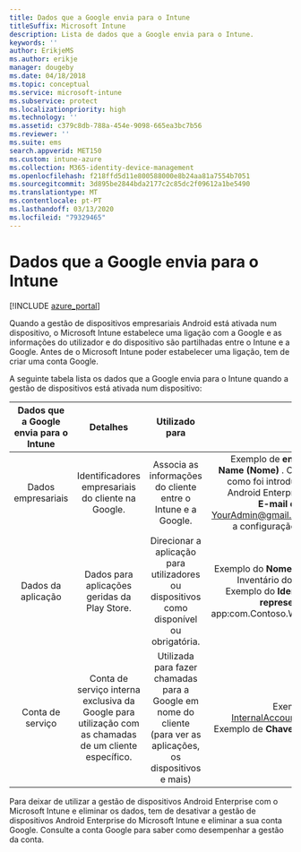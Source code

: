 ```yaml
---
title: Dados que a Google envia para o Intune
titleSuffix: Microsoft Intune
description: Lista de dados que a Google envia para o Intune.
keywords: ''
author: ErikjeMS
ms.author: erikje
manager: dougeby
ms.date: 04/18/2018
ms.topic: conceptual
ms.service: microsoft-intune
ms.subservice: protect
ms.localizationpriority: high
ms.technology: ''
ms.assetid: c379c8db-788a-454e-9098-665ea3bc7b56
ms.reviewer: ''
ms.suite: ems
search.appverid: MET150
ms.custom: intune-azure
ms.collection: M365-identity-device-management
ms.openlocfilehash: f218ffd5d11e800588000e8b24aa81a7554b7051
ms.sourcegitcommit: 3d895be2844bda2177c2c85dc2f09612a1be5490
ms.translationtype: MT
ms.contentlocale: pt-PT
ms.lasthandoff: 03/13/2020
ms.locfileid: "79329465"
---
```

# <a name="data-google-sends-to-intune"></a>Dados que a Google envia para o Intune

[!INCLUDE [azure_portal](../includes/azure_portal.md)]

Quando a gestão de dispositivos empresariais Android está ativada num dispositivo, o Microsoft Intune estabelece uma ligação com a Google e as informações do utilizador e do dispositivo são partilhadas entre o Intune e a Google. Antes de o Microsoft Intune poder estabelecer uma ligação, tem de criar uma conta Google.

A seguinte tabela lista os dados que a Google envia para o Intune quando a gestão de dispositivos está ativada num dispositivo:


| Dados que a Google envia para o Intune | Detalhes | Utilizado para | Exemplo |
|:---:|:---:|:---:|:---:|
| Dados empresariais | Identificadores empresariais do cliente na Google. | Associa as informações do cliente entre o Intune e a Google. | Exemplo de **enterpriseId**: LC04eik8a6.<br>**Name (Nome)** . O nome do Administrador tal como foi introduzido na configuração do Android Enterprise. Exemplo: João Silva.<br>**E-mail do administrador**. YourAdmin@gmail.com que foi utilizado durante a configuração do Android Enterprise. |
| Dados da aplicação | Dados para aplicações geridas da Play Store. | Direcionar a aplicação para utilizadores ou dispositivos como disponível ou obrigatória. | Exemplo do **Nome da Aplicação**: Aplicação do Inventário do Armazém da Contoso.<br>Exemplo do **Identificador Exclusivo para representar a aplicação**: app:com.Contoso.Warehouse.InventoryTracking |
| Conta de serviço | Conta de serviço interna exclusiva da Google para utilização com as chamadas de um cliente específico. | Utilizada para fazer chamadas para a Google em nome do cliente (para ver as aplicações, os dispositivos e mais) | Exemplo de **Nome**: InternalAccount@InternalService.com.<br>Exemplo de **Chaves**: ServiceAccountPassword |


Para deixar de utilizar a gestão de dispositivos Android Enterprise com o Microsoft Intune e eliminar os dados, tem de desativar a gestão de dispositivos Android Enterprise do Microsoft Intune e eliminar a sua conta Google. Consulte a conta Google para saber como desempenhar a gestão da conta.



